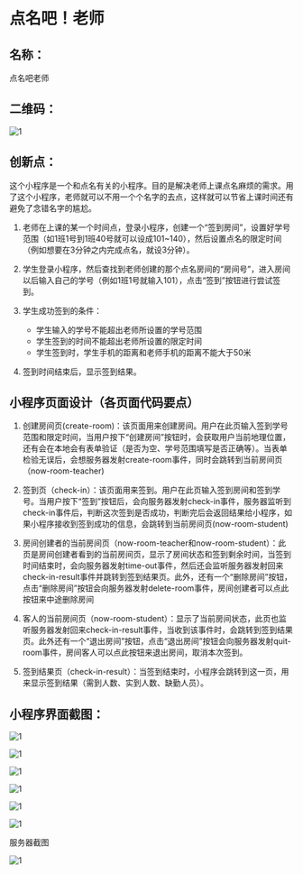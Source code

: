# 点名吧！老师

## 名称：

点名吧老师

## 二维码：

![1](https://github.com/AllenMinD/web-wechat-2017/blob/master/1514080901122/qrcode.jpg)

## 创新点：

这个小程序是一个和点名有关的小程序。目的是解决老师上课点名麻烦的需求。用了这个小程序，老师就可以不用一个个名字的去点，这样就可以节省上课时间还有避免了念错名字的尴尬。

1. 老师在上课的某一个时间点，登录小程序，创建一个“签到房间”，设置好学号范围（如1班1号到1班40号就可以设成101~140），然后设置点名的限定时间（例如想要在3分钟之内完成点名，就设3分钟）。
2. 学生登录小程序，然后查找到老师创建的那个点名房间的“房间号”，进入房间以后输入自己的学号（例如1班1号就输入101），点击“签到”按钮进行尝试签到。
3. 学生成功签到的条件：
	- 学生输入的学号不能超出老师所设置的学号范围
	- 学生签到的时间不能超出老师所设置的限定时间
	- 学生签到时，学生手机的距离和老师手机的距离不能大于50米

4. 签到时间结束后，显示签到结果。

## 小程序页面设计（各页面代码要点）

1. 创建房间页(create-room)：该页面用来创建房间。用户在此页输入签到学号范围和限定时间，当用户按下“创建房间”按钮时，会获取用户当前地理位置，还有会在本地会有表单验证（是否为空、学号范围填写是否正确等）。当表单检验无误后，会想服务器发射create-room事件，同时会跳转到当前房间页（now-room-teacher)

2. 签到页（check-in）：该页面用来签到。用户在此页输入签到房间和签到学号。当用户按下“签到”按钮后，会向服务器发射check-in事件，服务器监听到check-in事件后，判断这次签到是否成功，判断完后会返回结果给小程序，如果小程序接收到签到成功的信息，会跳转到当前房间页(now-room-student)

3. 房间创建者的当前房间页（now-room-teacher和now-room-student）：此页是房间创建者看到的当前房间页，显示了房间状态和签到剩余时间，当签到时间结束时，会向服务器发射time-out事件，然后还会监听服务器发射回来check-in-result事件并跳转到签到结果页。此外，还有一个“删除房间”按钮，点击“删除房间”按钮会向服务器发射delete-room事件，房间创建者可以点此按钮来中途删除房间

4. 客人的当前房间页（now-room-student）：显示了当前房间状态，此页也监听服务器发射回来check-in-result事件，当收到该事件时，会跳转到签到结果页。此外还有一个“退出房间”按钮，点击“退出房间”按钮会向服务器发射quit-room事件，房间客人可以点此按钮来退出房间，取消本次签到。

5. 签到结果页（check-in-result）：当签到结束时，小程序会跳转到这一页，用来显示签到结果（需到人数、实到人数、缺勤人员）。

## 小程序界面截图：

![1](https://github.com/AllenMinD/web-wechat-2017/blob/master/1514080901122/pic/1.png)

![1](https://github.com/AllenMinD/web-wechat-2017/blob/master/1514080901122/pic/2.png)

![1](https://github.com/AllenMinD/web-wechat-2017/blob/master/1514080901122/pic/3.png)

![1](https://github.com/AllenMinD/web-wechat-2017/blob/master/1514080901122/pic/4.png)

![1](https://github.com/AllenMinD/web-wechat-2017/blob/master/1514080901122/pic/5.png)

![1](https://github.com/AllenMinD/web-wechat-2017/blob/master/1514080901122/pic/6.png)

服务器截图

![1](https://github.com/AllenMinD/web-wechat-2017/blob/master/1514080901122/pic/7.png)
